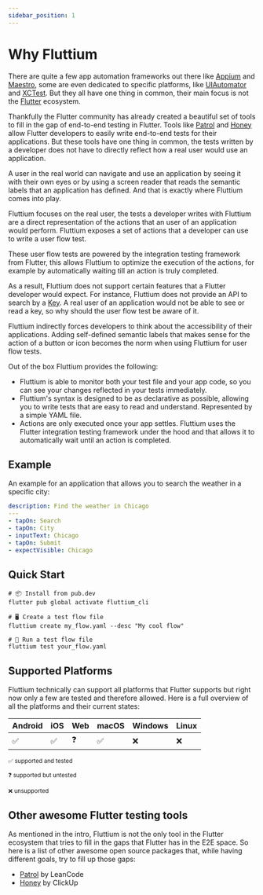 ```yaml
---
sidebar_position: 1
---
```


# Why Fluttium

There are quite a few app automation frameworks out there like [Appium](https://appium.io)
and [Maestro](https://maestro.mobile.dev), some are even dedicated to specific platforms, like
[UIAutomator](https://developer.android.com/training/testing/other-components/ui-automator) and
[XCTest](https://developer.apple.com/documentation/xctest). But they all have one thing in common,
their main focus is not the [Flutter](https://flutter.dev) ecosystem.

Thankfully the Flutter community has already created a beautiful set of tools to fill in the gap of
end-to-end testing in Flutter. Tools like [Patrol](https://patrol.leancode.co/) and
[Honey](https://github.com/clickup/honey) allow Flutter developers to easily write end-to-end tests
for their applications. But these tools have one thing in common, the tests written by a developer
does not have to directly reflect how a real user would use an application.

A user in the real world can navigate and use an application by seeing it with their own eyes or by
using a screen reader that reads the semantic labels that an application has defined. And that is
exactly where Fluttium comes into play.

Fluttium focuses on the real user, the tests a developer writes with Fluttium are a direct
representation of the actions that an user of an application would perform. Fluttium exposes a set
of actions that a developer can use to write a user flow test.

These user flow tests are powered by the integration testing framework from Flutter, this allows
Fluttium to optimize the execution of the actions, for example by automatically waiting till an
action is truly completed.

As a result, Fluttium does not support certain features that a Flutter developer would expect. For
instance, Fluttium does not provide an API to search by a
[Key](https://api.flutter.dev/flutter/foundation/Key-class.html). A real user of an application
would not be able to see or read a key, so why should the user flow test be aware of it.

Fluttium indirectly forces developers to think about the accessibility of their applications.
Adding self-defined semantic labels that makes sense for the action of a button or icon becomes the
norm when using Fluttium for user flow tests.

Out of the box Fluttium provides the following:

- Fluttium is able to monitor both your test file and your app code, so you can see your changes
  reflected in your tests immediately.
- Fluttium's syntax is designed to be as declarative as possible, allowing you to write tests
  that are easy to read and understand. Represented by a simple YAML file.
- Actions are only executed once your app settles. Fluttium uses the Flutter integration testing
  framework under the hood and that allows it to automatically wait until an action is completed.

## Example

An example for an application that allows you to search the weather in a specific city:

```yaml
description: Find the weather in Chicago
---
- tapOn: Search
- tapOn: City
- inputText: Chicago
- tapOn: Submit
- expectVisible: Chicago
```

## Quick Start

```shell
# 📦 Install from pub.dev
flutter pub global activate fluttium_cli

# 🖥 Create a test flow file
fluttium create my_flow.yaml --desc "My cool flow"

# 🧪 Run a test flow file
fluttium test your_flow.yaml
```

## Supported Platforms

Fluttium technically can support all platforms that Flutter supports but right now only a few are
tested and therefore allowed. Here is a full overview of all the platforms and their current
states:

| Android | iOS | Web | macOS | Windows | Linux |
| ------- | --- | --- | ----- | ------- | ----- |
| ✅      | ✅  | ❓  | ✅    | ❌      | ❌    |

<small>
✅ supported and tested<br></br>
❓ supported but untested <br></br>
❌ unsupported
</small>

## Other awesome Flutter testing tools

As mentioned in the intro, Fluttium is not the only tool in the Flutter ecosystem that tries to fill
in the gaps that Flutter has in the E2E space. So here is a list of other awesome open source
packages that, while having different goals, try to fill up those gaps:

- [Patrol](https://patrol.leancode.co/) by LeanCode
- [Honey](https://github.com/clickup/honey) by ClickUp

